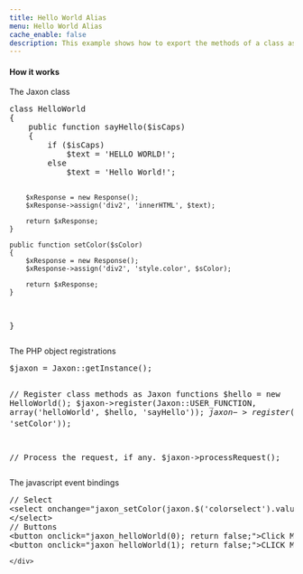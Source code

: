 ```yaml
---
title: Hello World Alias
menu: Hello World Alias
cache_enable: false
description: This example shows how to export the methods of a class as functions with Jaxon, using aliases.
---
```


<div class="row">
    <div class="col-sm-12">
        <h4 class="page-header">How it works</h4>
<p>The Jaxon class</p>
<pre>
class HelloWorld
{
    public function sayHello($isCaps)
    {
        if ($isCaps)
            $text = 'HELLO WORLD!';
        else
            $text = 'Hello World!';

        $xResponse = new Response();
        $xResponse->assign('div2', 'innerHTML', $text);

        return $xResponse;
    }

    public function setColor($sColor)
    {
        $xResponse = new Response();
        $xResponse->assign('div2', 'style.color', $sColor);

        return $xResponse;
    }
}
</pre>

<p>The PHP object registrations</p>
<pre>
$jaxon = Jaxon::getInstance();

// Register class methods as Jaxon functions
$hello = new HelloWorld();
$jaxon->register(Jaxon::USER_FUNCTION, array('helloWorld', $hello, 'sayHello'));
$jaxon->register(Jaxon::USER_FUNCTION, array($hello, 'setColor'));

// Process the request, if any.
$jaxon->processRequest();
</pre>

<p>The javascript event bindings</p>
<pre>
// Select
&lt;select onchange="jaxon_setColor(jaxon.$('colorselect').value); return false;"&gt;
&lt;/select&gt;
// Buttons
&lt;button onclick="jaxon_helloWorld(0); return false;"&gt;Click Me&lt;/button&gt;
&lt;button onclick="jaxon_helloWorld(1); return false;"&gt;CLICK ME&lt;/button&gt;
</pre>

    </div>
</div>
